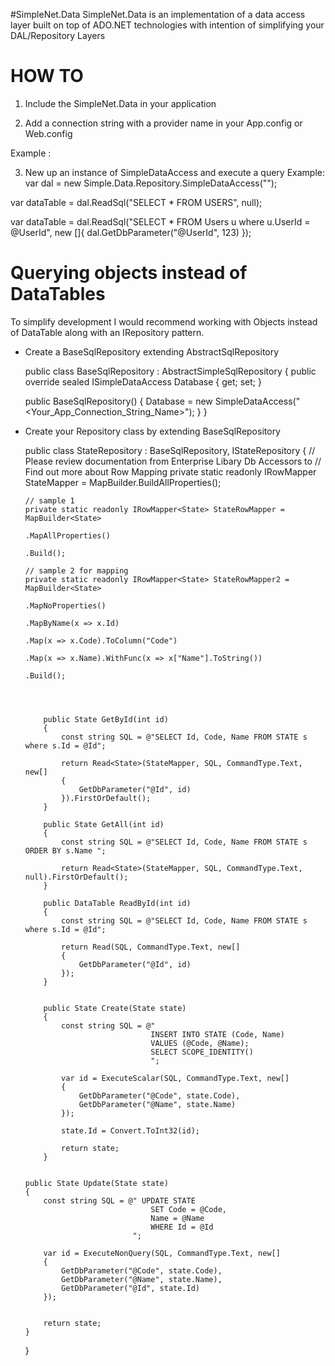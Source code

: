 #SimpleNet.Data
SimpleNet.Data is an implementation of a data access layer built on top of ADO.NET technologies with intention of simplifying your DAL/Repository Layers



# HOW TO

1. Include the SimpleNet.Data in your application

2. Add a connection string with a provider name in your App.config or Web.config

Example :

<add name="Simple"
     connectionString="Data Source=..."
     providerName="System.Data.SqlClient" />


3. New up an instance of SimpleDataAccess and execute a query
    Example:
    var dal = new Simple.Data.Repository.SimpleDataAccess("");

var dataTable = dal.ReadSql("SELECT * FROM USERS", null);

var dataTable = dal.ReadSql("SELECT * FROM Users u where u.UserId = @UserId", new []{
    dal.GetDbParameter("@UserId", 123)
});





# Querying objects instead of DataTables

To simplify development I would recommend working with Objects instead of DataTable along with an IRepository<T>
    pattern.

-   Create a BaseSqlRepository extending AbstractSqlRepository

    public class BaseSqlRepository : AbstractSimpleSqlRepository
    {
    public override sealed ISimpleDataAccess Database { get; set; }

    public BaseSqlRepository()
    {
    Database = new SimpleDataAccess("<Your_App_Connection_String_Name>");
    }
    }

-   Create your Repository class by extending BaseSqlRepository


    public class StateRepository : BaseSqlRepository, IStateRepository
    {
        // Please review documentation from Enterprise Libary Db Accessors to 
        // Find out more about Row Mapping
        private static readonly IRowMapper<State> StateMapper = MapBuilder<State>.BuildAllProperties();

        // sample 1 
        private static readonly IRowMapper<State> StateRowMapper = MapBuilder<State>
                                                                        .MapAllProperties()
                                                                        .Build();
        
        // sample 2 for mapping
        private static readonly IRowMapper<State> StateRowMapper2 = MapBuilder<State>
                                                                        .MapNoProperties()
                                                                        .MapByName(x => x.Id)
                                                                        .Map(x => x.Code).ToColumn("Code")
                                                                        .Map(x => x.Name).WithFunc(x => x["Name"].ToString())
                                                                        .Build();




            public State GetById(int id)
            {
                const string SQL = @"SELECT Id, Code, Name FROM STATE s where s.Id = @Id";

                return Read<State>(StateMapper, SQL, CommandType.Text, new[]
                {
                    GetDbParameter("@Id", id)
                }).FirstOrDefault();
            }
        
            public State GetAll(int id)
            {
                const string SQL = @"SELECT Id, Code, Name FROM STATE s  ORDER BY s.Name ";

                return Read<State>(StateMapper, SQL, CommandType.Text, null).FirstOrDefault();
            }

            public DataTable ReadById(int id)
            {
                const string SQL = @"SELECT Id, Code, Name FROM STATE s where s.Id = @Id";

                return Read(SQL, CommandType.Text, new[]
                {
                    GetDbParameter("@Id", id)
                });
            }


            public State Create(State state)
            {
                const string SQL = @"
                                    INSERT INTO STATE (Code, Name) 
                                    VALUES (@Code, @Name); 
                                    SELECT SCOPE_IDENTITY()        
                                    ";

                var id = ExecuteScalar(SQL, CommandType.Text, new[]
                {
                    GetDbParameter("@Code", state.Code),
                    GetDbParameter("@Name", state.Name)
                });

                state.Id = Convert.ToInt32(id);

                return state;
            }


        public State Update(State state)
        {
            const string SQL = @" UPDATE STATE
                                    SET Code = @Code,
                                    Name = @Name
                                    WHERE Id = @Id        
                                ";

            var id = ExecuteNonQuery(SQL, CommandType.Text, new[]
            {
                GetDbParameter("@Code", state.Code),
                GetDbParameter("@Name", state.Name),
                GetDbParameter("@Id", state.Id)
            });
            

            return state;
        }

    }
    
    